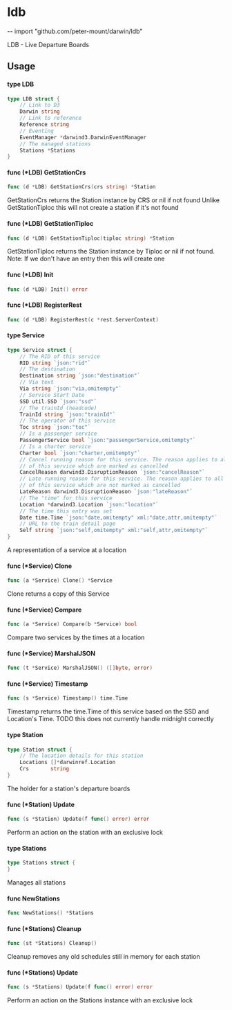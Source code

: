 # ldb
--
    import "github.com/peter-mount/darwin/ldb"

LDB - Live Departure Boards

## Usage

#### type LDB

```go
type LDB struct {
	// Link to D3
	Darwin string
	// Link to reference
	Reference string
	// Eventing
	EventManager *darwind3.DarwinEventManager
	// The managed stations
	Stations *Stations
}
```


#### func (*LDB) GetStationCrs

```go
func (d *LDB) GetStationCrs(crs string) *Station
```
GetStationCrs returns the Station instance by CRS or nil if not found Unlike
GetStationTiploc this will not create a station if it's not found

#### func (*LDB) GetStationTiploc

```go
func (d *LDB) GetStationTiploc(tiploc string) *Station
```
GetStationTiploc returns the Station instance by Tiploc or nil if not found.
Note: If we don't have an entry then this will create one

#### func (*LDB) Init

```go
func (d *LDB) Init() error
```

#### func (*LDB) RegisterRest

```go
func (d *LDB) RegisterRest(c *rest.ServerContext)
```

#### type Service

```go
type Service struct {
	// The RID of this service
	RID string `json:"rid"`
	// The destination
	Destination string `json:"destination"`
	// Via text
	Via string `json:"via,omitempty"`
	// Service Start Date
	SSD util.SSD `json:"ssd"`
	// The trainId (headcode)
	TrainId string `json:"trainId"`
	// The operator of this service
	Toc string `json:"toc"`
	// Is a passenger service
	PassengerService bool `json:"passengerService,omitempty"`
	// Is a charter service
	Charter bool `json:"charter,omitempty"`
	// Cancel running reason for this service. The reason applies to all locations
	// of this service which are marked as cancelled
	CancelReason darwind3.DisruptionReason `json:"cancelReason"`
	// Late running reason for this service. The reason applies to all locations
	// of this service which are not marked as cancelled
	LateReason darwind3.DisruptionReason `json:"lateReason"`
	// The "time" for this service
	Location *darwind3.Location `json:"location"`
	// The time this entry was set
	Date time.Time `json:"date,omitempty" xml:"date,attr,omitempty"`
	// URL to the train detail page
	Self string `json:"self,omitempty" xml:"self,attr,omitempty"`
}
```

A representation of a service at a location

#### func (*Service) Clone

```go
func (a *Service) Clone() *Service
```
Clone returns a copy of this Service

#### func (*Service) Compare

```go
func (a *Service) Compare(b *Service) bool
```
Compare two services by the times at a location

#### func (*Service) MarshalJSON

```go
func (t *Service) MarshalJSON() ([]byte, error)
```

#### func (*Service) Timestamp

```go
func (s *Service) Timestamp() time.Time
```
Timestamp returns the time.Time of this service based on the SSD and Location's
Time. TODO this does not currently handle midnight correctly

#### type Station

```go
type Station struct {
	// The location details for this station
	Locations []*darwinref.Location
	Crs       string
}
```

The holder for a station's departure boards

#### func (*Station) Update

```go
func (s *Station) Update(f func() error) error
```
Perform an action on the station with an exclusive lock

#### type Stations

```go
type Stations struct {
}
```

Manages all stations

#### func  NewStations

```go
func NewStations() *Stations
```

#### func (*Stations) Cleanup

```go
func (st *Stations) Cleanup()
```
Cleanup removes any old schedules still in memory for each station

#### func (*Stations) Update

```go
func (s *Stations) Update(f func() error) error
```
Perform an action on the Stations instance with an exclusive lock
